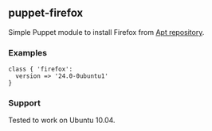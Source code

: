 ## puppet-firefox

Simple Puppet module to install Firefox from [Apt repository](http://sourceforge.net/projects/ubuntuzilla/).

### Examples

    class { 'firefox':
      version => '24.0-0ubuntu1'
    }

### Support

Tested to work on Ubuntu 10.04.
